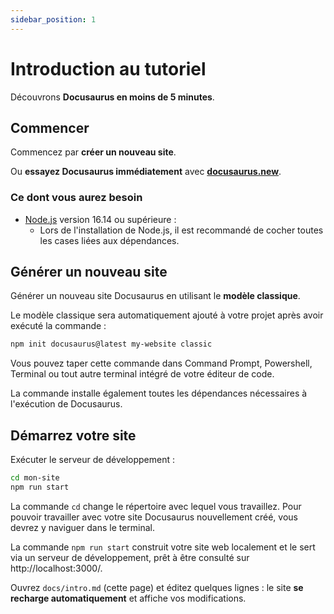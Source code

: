 ```yaml
---
sidebar_position: 1
---
```


# Introduction au tutoriel

Découvrons **Docusaurus en moins de 5 minutes**.

## Commencer

Commencez par **créer un nouveau site**.

Ou **essayez Docusaurus immédiatement** avec **[docusaurus.new](https://docusaurus.new)**.

### Ce dont vous aurez besoin

- [Node.js](https://nodejs.org/en/download/) version 16.14 ou supérieure :
  - Lors de l'installation de Node.js, il est recommandé de cocher toutes les cases liées aux dépendances.

## Générer un nouveau site

Générer un nouveau site Docusaurus en utilisant le **modèle classique**.

Le modèle classique sera automatiquement ajouté à votre projet après avoir exécuté la commande :

```bash
npm init docusaurus@latest my-website classic
```

Vous pouvez taper cette commande dans Command Prompt, Powershell, Terminal ou tout autre terminal intégré de votre éditeur de code.

La commande installe également toutes les dépendances nécessaires à l'exécution de Docusaurus.

## Démarrez votre site

Exécuter le serveur de développement :

```bash
cd mon-site
npm run start
```

La commande `cd` change le répertoire avec lequel vous travaillez. Pour pouvoir travailler avec votre site Docusaurus nouvellement créé, vous devrez y naviguer dans le terminal.

La commande `npm run start` construit votre site web localement et le sert via un serveur de développement, prêt à être consulté sur http://localhost:3000/.

Ouvrez `docs/intro.md` (cette page) et éditez quelques lignes : le site **se recharge automatiquement** et affiche vos modifications.
